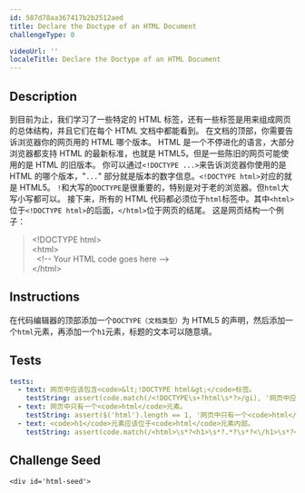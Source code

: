 ```yaml
---
id: 587d78aa367417b2b2512aed
title: Declare the Doctype of an HTML Document
challengeType: 0

videoUrl: ''
localeTitle: Declare the Doctype of an HTML Document
---
```


## Description
<section id='description'>
到目前为止，我们学习了一些特定的 HTML 标签，还有一些标签是用来组成网页的总体结构，并且它们在每个 HTML 文档中都能看到。
在文档的顶部，你需要告诉浏览器你的网页用的 HTML 哪个版本。 HTML 是一个不停进化的语言，大部分浏览器都支持 HTML 的最新标准，也就是 HTML5。但是一些陈旧的网页可能使用的是 HTML 的旧版本。
你可以通过<code>&lt;!DOCTYPE ...&gt;</code>来告诉浏览器你使用的是 HTML 的哪个版本，"<code>...</code>" 部分就是版本的数字信息。<code>&lt;!DOCTYPE html&gt;</code>对应的就是 HTML5。
<code>!</code>和大写的<code>DOCTYPE</code>是很重要的，特别是对于老的浏览器。但<code>html</code>大写小写都可以。
接下来，所有的 HTML 代码都必须位于<code>html</code>标签中。其中<code>&lt;html&gt;</code>位于<code>&lt;!DOCTYPE html&gt;</code>的后面，<code>&lt;/html&gt;</code>位于网页的结尾。
这是网页结构一个例子：
<blockquote>&lt;!DOCTYPE html&gt;<br>&lt;html&gt;<br>&nbsp;&nbsp;&lt;!-- Your HTML code goes here --&gt;<br>&lt;/html&gt;</blockquote>
</section>

## Instructions
<section id='instructions'>
在代码编辑器的顶部添加一个<code>DOCTYPE（文档类型）</code>为 HTML5 的声明，然后添加一个<code>html</code>元素，再添加一个<code>h1</code>元素，标题的文本可以随意填。
</section>

## Tests
<section id='tests'>

```yml
tests:
  - text: 网页中应该包含<code>&lt;!DOCTYPE html&gt;</code>标签。
    testString: assert(code.match(/<!DOCTYPE\s+?html\s*?>/gi), '网页中应该包含<code>&lt;!DOCTYPE html&gt;</code>标签。');
  - text: 网页中只有一个<code>html</code>元素。
    testString: assert($('html').length == 1, '网页中只有一个<code>html</code>元素');
  - text: <code>h1</code>元素应该位于<code>html</code>元素内部。
    testString: assert(code.match(/<html>\s*?<h1>\s*?.*?\s*?<\/h1>\s*?<\/html>/gi), '<code>h1</code>元素应该位于<code>html</code>元素内部。');

```

</section>

## Challenge Seed
<section id='challengeSeed'>

    <div id='html-seed'>
```html

```





</div>





</section>

              